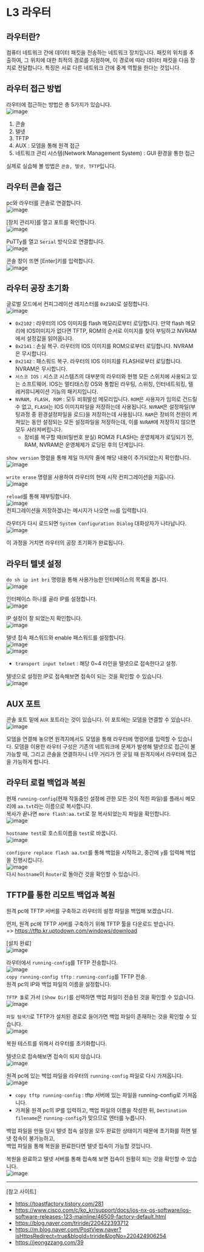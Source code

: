 # L3 라우터

## 라우터란?

컴퓨터 네트워크 간에 데이터 패킷을 전송하는 네트워크 장치입니다. 
패킷의 위치를 추출하여, 그 위치에 대한 최적의 경로를 지정하며, 이 경로에 따라 데이터 패킷을 다음 장치로 전달합니다. 
특징은 서로 다른 네트워크 간에 중계 역할을 한다는 것입니다.

## 라우터 접근 방법

라우터에 접근하는 방법은 총 5가지가 있습니다.   
![image](https://user-images.githubusercontent.com/43658658/141886406-a4fd2e7e-bd49-4acf-898e-8647f0fb1985.png)

1. 콘솔
2. 텔넷
3. TFTP
4. AUX : 모뎀을 통해 원격 접근
5. 네트워크 관리 시스템(Network Management System) : GUI 환경을 통한 접근

실제로 실습해 볼 방법은 `콘솔, 텔넷, TFTP`입니다.

## 라우터 콘솔 접근

pc와 라우터를 콘솔로 연결합니다.   
![image](https://user-images.githubusercontent.com/43658658/141877073-fc2144c7-f745-410c-9124-7f161d62c2a6.png)   

[장치 관리자]를 열고 포트를 확인합니다.   
![image](https://user-images.githubusercontent.com/43658658/141876619-b54108b4-a7b2-47d2-905a-9aa9cb23d89d.png)    

PuTTy를 열고 `Serial` 방식으로 연결합니다.   
![image](https://user-images.githubusercontent.com/43658658/141877145-ae774f10-9f4b-470d-845b-81abf9b44827.png)   

콘솔 창이 뜨면 [Enter]키를 입력합니다.   
![image](https://user-images.githubusercontent.com/43658658/141877268-c3f148b5-1272-4373-926d-05b3c28d7924.png)   

## 라우터 공장 초기화

글로벌 모드에서 컨피그레이션 레지스터를 `0x2102`로 설정합니다.   
![image](https://user-images.githubusercontent.com/43658658/141878996-1b831211-d138-483b-aecb-be87351fd28c.png)   
* `0x2102` : 라우터의 IOS 이미지를 flash 메모리로부터 로딩합니다. 만약 flash 메모리에 IOS이미지가 없다면 TFTP, ROM의 순서로 이미지를 찾아 부팅하고 NVRAM에서 설정값을 읽어옵니다.
* `0x2141` : 손실 복구. 라우터의 IOS 이미지를 ROM으로부터 로딩합니다. NVRAM은 무시합니다.
* `0x2142` : 패스워드 복구. 라우터의 IOS 이미지를 FLASH로부터 로딩합니다. NVRAM은 무시합니다.
* `시스코 IOS` : 시스코 시스템즈의 대부분의 라우터와 현행 모든 스위치에 사용되고 있는 소프트웨어. IOS는 멀티태스킹 OS와 통합된 라우팅, 스위칭, 인터네트워킹, 텔레커뮤니케이션 기능의 패키지입니다.
* `NVRAM, FLASH, ROM` : 모두 비휘발성 메모리입니다. `ROM`은 사용자가 임의로 건드릴 수 없고, `FLASH`는 IOS 이미지파일을 저장하는데 사용됩니다. `NVRAM`은 설정파일(부팅과정 중 환경설정파일을 로드)을 저장하는데 사용됩니다. `RAM`은 장비의 전원이 켜져있는 동안 설정되는 모든 설정파일을 저장하는데, 이를 `NVRAM`에 저장하지 않으면 모두 사라져버립니다.
  * 장비를 복구할 때(비밀번호 분실) ROM과 FLASH는 운영체제가 로딩되기 전, RAM, NVRAM은 운영체제가 로딩된 후의 단계입니다. 

`show version` 명령을 통해 제일 마지막 줄에 해당 내용이 추가되었는지 확인합니다.   
![image](https://user-images.githubusercontent.com/43658658/141879755-58a48b84-d752-468f-ba63-e39b0d80ab40.png)

`write erase` 명령을 사용하여 라우터의 현재 시작 컨피그레이션을 지웁니다.   
![image](https://user-images.githubusercontent.com/43658658/141879859-70913be4-5283-41f6-abef-402ae76a80ed.png)

`reload`를 통해 재부팅합니다.   
![image](https://user-images.githubusercontent.com/43658658/141879933-3e96ed3d-a959-4e65-b264-40c3b7e78da2.png)   
컨피그레이션을 저장하겠냐는 메시지가 나오면 `no`를 입력합니다.

라우터가 다시 로드되면 `System Configuration Dialog` 대화상자가 나타납니다.   
![image](https://user-images.githubusercontent.com/43658658/141880538-9be035bb-996f-486d-bab1-374d1e503572.png)   

이 과정을 거치면 라우터의 공장 초기화가 완료됩니다.

## 라우터 텔넷 설정

`do sh ip int bri` 명령을 통해 사용가능한 인터페이스의 목록을 봅니다.   
![image](https://user-images.githubusercontent.com/43658658/141884645-ee8d0ba1-5158-4e13-9bf8-de8eccea5fd7.png)

인터페이스 하나를 골라 IP를 설정합니다.   
![image](https://user-images.githubusercontent.com/43658658/141884813-b4df284e-7494-4a71-9ff2-45fb1b22cc2f.png)

IP 설정이 잘 되었는지 확인합니다.   
![image](https://user-images.githubusercontent.com/43658658/141884781-80a9be60-6bb8-4dfe-b1df-a2f938861682.png)

텔넷 접속 패스워드와 enable 패스워드를 설정합니다.   
![image](https://user-images.githubusercontent.com/43658658/141886139-2612996b-408a-499d-b5c9-71cde1f1679b.png)   
![image](https://user-images.githubusercontent.com/43658658/141886174-532d980e-5211-4129-97b9-aaca54e6d638.png)   
* `transport input telnet` : 해당 0~4 라인을 텔넷으로 접속한다고 설정.

텔넷으로 설정한 IP로 접속해보면 접속이 되는 것을 확인할 수 있습니다.   
![image](https://user-images.githubusercontent.com/43658658/141885076-07c96ef5-3f92-4b30-99c9-c2d29971f85b.png)

## AUX 포트

콘솔 포트 밑에 `AUX` 포트라는 것이 있습니다.
이 포트에는 모뎀을 연결할 수 있습니다.   
![image](https://user-images.githubusercontent.com/43658658/141877720-7236accd-bdca-45ed-b79e-25836040c7b9.png)   

모뎀을 연결해 놓으면 원격지에서도 모뎀을 통해 라우터에 명령어를 입력할 수 있습니다.
모뎀을 이용한 라우터 구성은 기존의 네트워크에 문제가 발생해 텔넷으로 접근이 불가능할 때, 그리고 콘솔을 연결하자니 너무 거리가 먼 곳일 때 원격지에서 라우터에 접근을 가능하게 합니다.

## 라우터 로컬 백업과 복원

현재 `running-config`(현재 작동중인 설정에 관한 모든 것이 적힌 파일)를 플래시 메모리에 `aa.txt`라는 이름으로 복사합니다.   
복사가 끝나면 `more flash:aa.txt`로 잘 복사되었는지 파일을 확인합니다.   
![image](https://user-images.githubusercontent.com/43658658/141887366-a048add4-6693-404f-9e13-4e724ba18f03.png)   

`hostname test`로 호스트이름을 `test`로 바꿉니다.   
![image](https://user-images.githubusercontent.com/43658658/141887596-eac95b38-fce9-44fd-bed8-7f87e1c8fbef.png)   

`configure replace flash aa.txt`를 통해 백업을 시작하고, 중간에 `y`를 입력해 백업을 진행시킵니다.   
![image](https://user-images.githubusercontent.com/43658658/141887728-86bc27fd-f83a-4d0e-aecd-a745847f48bf.png)   
다시 `hostname`이 `Router`로 돌아간 것을 확인할 수 있습니다.

## TFTP를 통한 리모트 백업과 복원

원격 pc에 TFTP 서버를 구축하고 라우터의 설정 파일을 백업해 보겠습니다.

먼저, 원격 pc에 TFTP 서버를 구축하기 위해 TFTP 툴을 다운로드 받습니다.   
=> https://tftp.kr.uptodown.com/windows/download

[설치 완료]   
![image](https://user-images.githubusercontent.com/43658658/141925429-2cfb52d5-4c4a-439f-91e4-aef9c9bad176.png)

라우터에서 `running-config`를 TFTP 전송합니다.   
![image](https://user-images.githubusercontent.com/43658658/141925616-9600d907-d8ab-43b9-a240-6ff6bb995b23.png)   
`copy running-config tftp` : `running-config`를 TFTP 전송.   
원격 pc의 IP와 백업 파일의 이름을 설정합니다.

`TFTP 툴`로 가서 `[Show Dir]`를 선택하면 백업 파일이 전송된 것을 확인할 수 있습니다.   
![image](https://user-images.githubusercontent.com/43658658/141926203-2afeaf75-34fe-4e92-b8a6-63f5d445d901.png)

`파일 탐색기`로 TFTP가 설치된 경로로 들어가면 백업 파일이 존재하는 것을 확인할 수 있습니다.   
![image](https://user-images.githubusercontent.com/43658658/141926068-759723fa-73b9-4a48-8593-f80911227ecb.png)

복원 테스트를 위해서 라우터를 초기화합니다.   

텔넷으로 접속해보면 접속이 되지 않습니다.   
![image](https://user-images.githubusercontent.com/43658658/141965294-5c831f46-cac0-464e-8222-6ca47b4ca2bc.png)

원격 pc에 있는 백업 파일을 라우터의 `running-config` 파일로 다시 가져옵니다.   
![image](https://user-images.githubusercontent.com/43658658/141928102-b3d37e49-bc60-4c9a-9e85-fc0e6a52a064.png)   
* `copy tftp running-config` : tftp 서버에 있는 파일을 running-config로 가져옵니다.
* 가져올 원격 pc의 IP를 입력하고, 백업 파일의 이름을 작성한 뒤, `Destination filename`은 `running-config`가 맞으므로 엔터를 누릅니다.

백업 파일을 만들 당시 텔넷 접속 설정을 모두 완료한 상태이기 때문에 초기화를 하면 텔넷 접속이 불가능하고,   
백업 파일을 통해 복원을 완료한다면 텔넷 접속이 가능할 것입니다.

복원을 완료하고 텔넷 서버를 통해 접속해 보면 접속이 원활히 되는 것을 확인할 수 있습니다.   
![image](https://user-images.githubusercontent.com/43658658/141928393-99705941-182c-41fb-b625-4e3ea0dc6b73.png)

---

[참고 사이트]   
* https://toastfactory.tistory.com/281
* https://www.cisco.com/c/ko_kr/support/docs/ios-nx-os-software/ios-software-releases-123-mainline/46509-factory-default.html
* https://blog.naver.com/triride/220422393712
* https://m.blog.naver.com/PostView.naver?isHttpsRedirect=true&blogId=triride&logNo=220424906254
* https://jeongzzang.com/39
